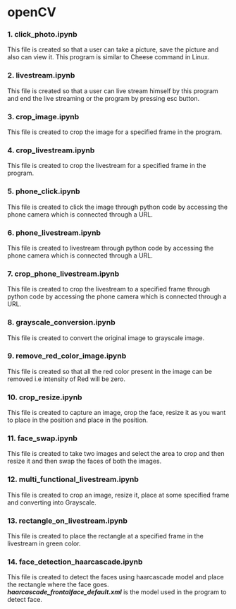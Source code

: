 # openCV  
  
### __1.__ click_photo.ipynb  
This file is created so that a user can take a picture, save the picture and also can view it. This program is similar to Cheese command in Linux.  
  
### __2.__ livestream.ipynb  
This file is created so that a user can live stream himself by this program and end the live streaming or the program by pressing esc button.  
  
### __3.__ crop_image.ipynb
This file is created to crop the image for a specified frame in the program.  
  
### __4.__ crop_livestream.ipynb  
This file is created to crop the livestream for a specified frame in the program.  
  
### __5.__ phone_click.ipynb  
This file is created to click the image through python code by accessing the phone camera which is connected through a URL.    
  
### __6.__ phone_livestream.ipynb  
This file is created to livestream through python code by accessing the phone camera which is connected through a URL.  
  
### __7.__ crop_phone_livestream.ipynb  
This file is created to crop the livestream to a specified frame through python code by accessing the phone camera which is connected through a URL.  

### __8.__ grayscale_conversion.ipynb  
This file is created to convert the original image to grayscale image.  

### __9.__ remove_red_color_image.ipynb  
This file is created so that all the red color present in the image can be removed i.e intensity of Red will be zero.  

### __10.__ crop_resize.ipynb  
This file is created to capture an image, crop the face, resize it as you want to place in the position and place in the position.  

### __11.__ face_swap.ipynb  
This file is created to take two images and select the area to crop and then resize it and then swap the faces of both the images.  

### __12.__ multi_functional_livestream.ipynb  
This file is created to crop an image, resize it, place at some specified frame and converting into Grayscale.  

### __13.__ rectangle_on_livestream.ipynb  
This file is created to place the rectangle at a specified frame in the livestream in green color.  

### __14.__ face_detection_haarcascade.ipynb  
This file is created to detect the faces using haarcascade model and place the rectangle where the face goes.  
__*haarcascade_frontalface_default.xml*__ is the model used in the program to detect face.  






  
